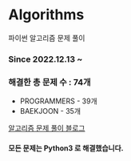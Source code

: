 # Algorithms
파이썬 알고리즘 문제 풀이
### Since 2022.12.13 ~
### 해결한 총 문제 수 : 74개
- PROGRAMMERS - 39개
- BAEKJOON - 35개

[알고리즘 문제 풀이 블로그](https://monzheld.tistory.com/category/%E2%8C%A8%EF%B8%8F%20Algorithms)
#### 모든 문제는 Python3 로 해결했습니다.
